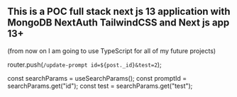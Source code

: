## This is a POC full stack next js 13 application with MongoDB NextAuth TailwindCSS and Next js app 13+

(from now on I am going to use TypeScript for all of my future projects)

router.push(`/update-prompt id=${post._id}&test=2`);

const searchParams = useSearchParams();
const promptId = searchParams.get("id");
const test = searchParams.get("test");
